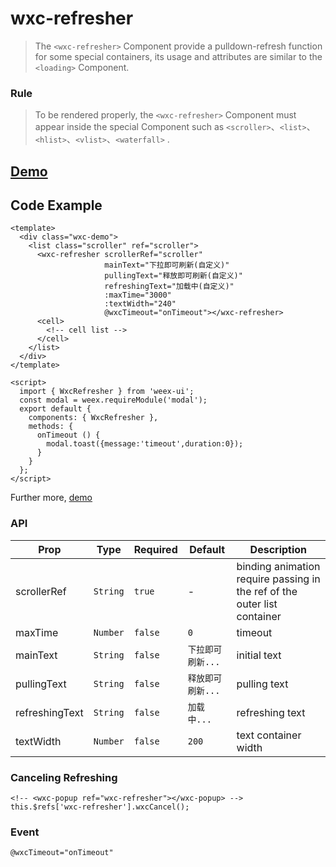# wxc-refresher

 > The `<wxc-refresher>` Component provide a pulldown-refresh function for some special containers, its usage and attributes are similar to the `<loading>` Component.

### Rule

> To be rendered properly, the `<wxc-refresher>` Component must appear inside the special Component such as `<scroller>`、`<list>`、`<hlist>`、`<vlist>`、`<waterfall>` .

## [Demo](https://h5.m.taobao.com/trip/wx-detection-demo/refresher/index.html?_wx_tpl=https%3A%2F%2Fh5.m.taobao.com%2Ftrip%2Fwx-detection-demo%2Frefresher%2Findex.weex.js)


## Code Example

```vue
<template>
  <div class="wxc-demo">
    <list class="scroller" ref="scroller">
      <wxc-refresher scrollerRef="scroller"
                     mainText="下拉即可刷新(自定义)"
                     pullingText="释放即可刷新(自定义)"
                     refreshingText="加载中(自定义)"
                     :maxTime="3000"
                     :textWidth="240"
                     @wxcTimeout="onTimeout"></wxc-refresher>
      <cell>
        <!-- cell list -->
      </cell>
    </list>
  </div>
</template>

<script>
  import { WxcRefresher } from 'weex-ui';
  const modal = weex.requireModule('modal');
  export default {
    components: { WxcRefresher },
    methods: {
      onTimeout () {
        modal.toast({message:'timeout',duration:0});
      }
    }
  };
</script>
```

Further more, [demo](https://github.com/alibaba/weex-ui/blob/master/example/refresher/index.vue)

### API

| Prop | Type | Required | Default | Description |
|-------------|------------|--------|-----|-----|
| scrollerRef | `String` |`true`| - | binding animation require passing in the ref of the outer list container |
| maxTime | `Number` |`false`|`0` | timeout |
| mainText | `String` |`false`|`下拉即可刷新...` | initial text |
| pullingText | `String` |`false`|`释放即可刷新...` | pulling text |
| refreshingText | `String` |`false`|`加载中...` | refreshing text |
| textWidth | `Number` |`false`|`200` | text container width |

### Canceling Refreshing

```
<!-- <wxc-popup ref="wxc-refresher"></wxc-popup> -->
this.$refs['wxc-refresher'].wxcCancel();
```

### Event

```
@wxcTimeout="onTimeout"
```